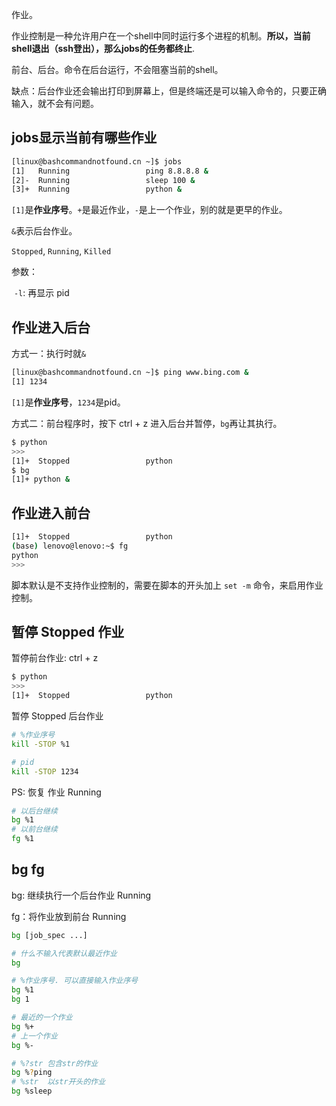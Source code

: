 

作业。

作业控制是一种允许用户在一个shell中同时运行多个进程的机制。**所以，当前shell退出（ssh登出），那么jobs的任务都终止**.

前台、后台。命令在后台运行，不会阻塞当前的shell。



缺点：后台作业还会输出打印到屏幕上，但是终端还是可以输入命令的，只要正确输入，就不会有问题。

## jobs显示当前有哪些作业

```bash
[linux@bashcommandnotfound.cn ~]$ jobs
[1]   Running                 ping 8.8.8.8 &
[2]-  Running                 sleep 100 &
[3]+  Running                 python &
```

`[1]`是**作业序号**。`+`是最近作业，`-`是上一个作业，别的就是更早的作业。

`&`表示后台作业。

`Stopped`, `Running`, `Killed`

参数：

​	`-l`: 再显示 pid

## 作业进入后台

方式一：执行时就`&`

```bash
[linux@bashcommandnotfound.cn ~]$ ping www.bing.com &
[1] 1234
```

`[1]`是**作业序号**，`1234`是pid。

方式二：前台程序时，按下 ctrl + z 进入后台并暂停，`bg`再让其执行。

```bash
$ python
>>>
[1]+  Stopped                 python
$ bg
[1]+ python &
```



## 作业进入前台

```bash
[1]+  Stopped                 python
(base) lenovo@lenovo:~$ fg
python
>>>
```

脚本默认是不支持作业控制的，需要在脚本的开头加上 `set -m` 命令，来启用作业控制。

## 暂停 Stopped 作业

暂停前台作业: ctrl + z

```bash
$ python
>>>
[1]+  Stopped                 python
```



暂停 Stopped 后台作业

```bash
# %作业序号
kill -STOP %1

# pid
kill -STOP 1234
```

PS: 恢复 作业 Running 

```bash
# 以后台继续
bg %1
# 以前台继续
fg %1
```



## bg fg

bg: 继续执行一个后台作业 Running

fg：将作业放到前台 Running

```bash
bg [job_spec ...]
```

```bash
# 什么不输入代表默认最近作业
bg

# %作业序号. 可以直接输入作业序号
bg %1
bg 1

# 最近的一个作业
bg %+
# 上一个作业
bg %-

# %?str	包含str的作业	
bg %?ping
# %str	以str开头的作业	
bg %sleep
```

